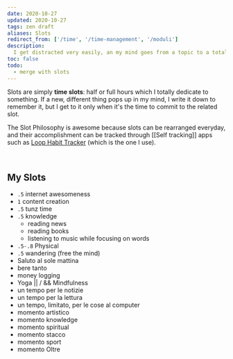 ```yaml
---
date: 2020-10-27
updated: 2020-10-27
tags: zen draft
aliases: Slots
redirect_from: ['/time', '/time-management', '/moduli']
description:
  I get distracted very easily, an my mind goes from a topic to a totally different one in no time. While this can be a great quality to be creative (not so much, in the end), it is a very stressful, time-consuming and unproductive lifestyle. This is why I conceived slots.
toc: false
todo:
  - merge with slots
---
```

Slots are simply **time slots**: half or full hours which I totally dedicate to something. If a new, different thing pops up in my mind, I write it down to remember it, but I get to it only when it's the time to commit to the related slot.

The Slot Philosophy is awesome because slots can be rearranged everyday, and their accomplishment can be tracked through [[Self tracking]] apps such as [Loop Habit Tracker](https://loophabits.org) (which is the one I use).

<br>

## My Slots

- `.5` internet awesomeness
- `1` content creation
- `.5` tunz time
- `.5` knowledge
	- reading news
	- reading books
	- listening to music while focusing on words
- `.5-.8` Physical
- `.5` wandering (free the mind)
- Saluto al sole mattina
- bere tanto
- money logging
- Yoga \|\| / && Mindfulness
- un tempo per le notizie
- un tempo per la lettura
- un tempo, limitato, per le cose al computer
- momento artistico
- momento knowledge
- momento spiritual
- momento stacco
- momento sport
- momento Oltre
